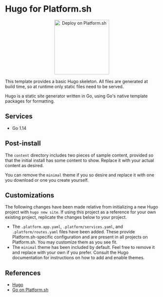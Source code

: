 # Hugo for Platform.sh

<p align="center">
<a href="https://console.platform.sh/projects/create-project?template=https://raw.githubusercontent.com/platformsh/template-builder/master/templates/hugo/.platform.template.yaml&utm_content=hugo&utm_source=github&utm_medium=button&utm_campaign=deploy_on_platform">
    <img src="https://platform.sh/images/deploy/lg-blue.svg" alt="Deploy on Platform.sh" width="180px" />
</a>
</p>

This template provides a basic Hugo skeleton.  All files are generated at build time, so at runtime only static files need to be served.

Hugo is a static site generator written in Go, using Go's native template packages for formatting.

## Services

* Go 1.14

## Post-install

The `content` directory includes two pieces of sample content, provided so that the initial install has some content to show.  Replace it with your actual content as desired.

You can remove the `minimal` theme if you so desire and replace it with one you download or one you create yourself.

## Customizations

The following changes have been made relative from initializing a new Hugo project with `hugo new site`. If using this project as a reference for your own existing project, replicate the changes below to your project.

* The `.platform.app.yaml`, `.platform/services.yaml`, and `.platform/routes.yaml` files have been added.  These provide Platform.sh-specific configuration and are present in all projects on Platform.sh.  You may customize them as you see fit.
* The `minimal` theme has been included by default.  Feel free to remove it and replace with your own if you prefer.  Consult the Hugo documentation for instructions on how to add and enable themes.

## References

* [Hugo](https://gohugo.io/)
* [Go on Platform.sh](https://docs.platform.sh/languages/go.html)
